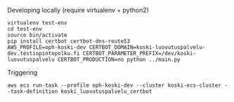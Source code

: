
Developing locally (require virtualenv + python2)

    virtualenv test-env
    cd test-env
    source bin/activate
    pip install certbot certbot-dns-route53
    AWS_PROFILE=oph-koski-dev CERTBOT_DOMAIN=koski-luovutuspalvelu-dev.testiopintopolku.fi CERTBOT_PARAMETER_PREFIX=/dev/koski-luovutuspalvelu CERTBOT_PRODUCTION=no python ../main.py

Triggering

    aws ecs run-task --profile oph-koski-dev --cluster koski-ecs-cluster --task-definition koski_luovutuspalvelu_certbot